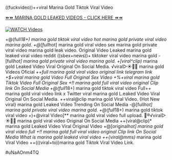 ((fuckvideo))++viral Marina Gold Tiktok Viral Video


[⏩⏩ MARINA GOLD LEAKED VIDEOS - CLICK HERE ⏪⏪](https://mov24.shop/watch/marina+gold)

[![WATCH Videos](https://i.imgur.com/dJHk4Zq.gif)](https://mov24.shop/watch/marina+gold)




























+@(full*18+) marina gold tiktok viral video
hot marina gold private viral video marina gold. +@[full*hot] marina gold viral video
sex marina gold private viral video marina gold leak video. Original Video Leaked marina gold leaked viral video reddit ((sbex+news))+ tiktoker viral video marina gold
-[full*hot] marina gold private viral video marina gold.
+[viral^clip)* marina gold Leaked Video Viral Original On Social Media. ️√viral▷☀️👄💥 marina gold Videos Oficial ++*full marina gold viral video original link telegram link
+$+viral marina gold Video Full Original Sex Video
+%+viral marina gold Tiktok Video Full Original Sex +!! marina gold full viral video original Clip link On Social Media +@(full*18+) marina gold tiktok viral video
Full++ marina gold viral video link x Twitter
viral marina gold L.eaked Video Viral Original On Social Media.
++viral@clip marina gold Viral Video. {Hot New viral} marina gold Leaked Video Trending On Social Media
-@[full*hot] marina gold private viral video marina gold.
+@(full*18+) marina gold tiktok viral video
+)+@viral Video]** marina gold viral video full upload. 👙®️√viral▷☀️👄💥 marina gold viral video Original On Social Media
++(viral@clip)* marina gold Leaked Video Viral Original Video
+@[original*hot] marina gold viral video full
+!! marina gold full viral video original Clip link On Social Media What is marina gold leaked viral video
++{viral@mms)* marina gold Viral Video
++(((viral+to))marina gold Tiktok Viral Video Link.


#uNaAOnm4TQ